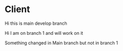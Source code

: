 # Client
Hi this is main develop branch

Hi I am on branch 1 and will work on it

Something changed in Main branch but not in branch 1
